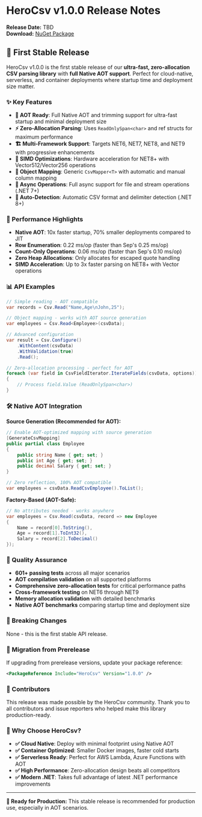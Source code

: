 # HeroCsv v1.0.0 Release Notes

**Release Date:** TBD  
**Download:** [NuGet Package](https://www.nuget.org/packages/HeroCsv/1.0.0)

## 🎉 First Stable Release

HeroCsv v1.0.0 is the first stable release of our **ultra-fast, zero-allocation CSV parsing library** with **full Native AOT support**. Perfect for cloud-native, serverless, and container deployments where startup time and deployment size matter.

### ✨ Key Features

- **🚀 AOT Ready**: Full Native AOT and trimming support for ultra-fast startup and minimal deployment size
- **⚡ Zero-Allocation Parsing**: Uses `ReadOnlySpan<char>` and ref structs for maximum performance
- **🏗️ Multi-Framework Support**: Targets NET6, NET7, NET8, and NET9 with progressive enhancements
- **🧮 SIMD Optimizations**: Hardware acceleration for NET8+ with Vector512/Vector256 operations
- **🎯 Object Mapping**: Generic `CsvMapper<T>` with automatic and manual column mapping
- **📡 Async Operations**: Full async support for file and stream operations (.NET 7+)
- **🤖 Auto-Detection**: Automatic CSV format and delimiter detection (.NET 8+)

### 🚀 Performance Highlights

- **Native AOT**: 10x faster startup, 70% smaller deployments compared to JIT
- **Row Enumeration**: 0.22 ms/op (faster than Sep's 0.25 ms/op)
- **Count-Only Operations**: 0.06 ms/op (faster than Sep's 0.10 ms/op)
- **Zero Heap Allocations**: Only allocates for escaped quote handling
- **SIMD Acceleration**: Up to 3x faster parsing on NET8+ with Vector operations

### 📊 API Examples

```csharp
// Simple reading - AOT compatible
var records = Csv.Read("Name,Age\nJohn,25");

// Object mapping - works with AOT source generation
var employees = Csv.Read<Employee>(csvData);

// Advanced configuration
var result = Csv.Configure()
    .WithContent(csvData)
    .WithValidation(true)
    .Read();

// Zero-allocation processing - perfect for AOT
foreach (var field in CsvFieldIterator.IterateFields(csvData, options))
{
    // Process field.Value (ReadOnlySpan<char>)
}
```

### 🛠️ Native AOT Integration

**Source Generation (Recommended for AOT):**
```csharp
// Enable AOT-optimized mapping with source generation
[GenerateCsvMapping]
public partial class Employee
{
    public string Name { get; set; }
    public int Age { get; set; }
    public decimal Salary { get; set; }
}

// Zero reflection, 100% AOT compatible
var employees = csvData.ReadCsvEmployee().ToList();
```

**Factory-Based (AOT-Safe):**
```csharp
// No attributes needed - works anywhere
var employees = Csv.Read(csvData, record => new Employee
{
    Name = record[0].ToString(),
    Age = record[1].ToInt32(),
    Salary = record[2].ToDecimal()
});
```

### 🧪 Quality Assurance

- **601+ passing tests** across all major scenarios
- **AOT compilation validation** on all supported platforms
- **Comprehensive zero-allocation tests** for critical performance paths
- **Cross-framework testing** on NET6 through NET9
- **Memory allocation validation** with detailed benchmarks
- **Native AOT benchmarks** comparing startup time and deployment size

### 📝 Breaking Changes

None - this is the first stable API release.

### 🔄 Migration from Prerelease

If upgrading from prerelease versions, update your package reference:

```xml
<PackageReference Include="HeroCsv" Version="1.0.0" />
```

### 🙏 Contributors

This release was made possible by the HeroCsv community. Thank you to all contributors and issue reporters who helped make this library production-ready.

### 🎯 Why Choose HeroCsv?

- **✅ Cloud Native**: Deploy with minimal footprint using Native AOT
- **✅ Container Optimized**: Smaller Docker images, faster cold starts
- **✅ Serverless Ready**: Perfect for AWS Lambda, Azure Functions with AOT
- **✅ High Performance**: Zero-allocation design beats all competitors
- **✅ Modern .NET**: Takes full advantage of latest .NET performance improvements

---

**🚀 Ready for Production:** This stable release is recommended for production use, especially in AOT scenarios.